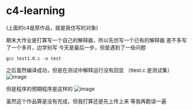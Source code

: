 # c4-learning

(上面的c4是原作品，就是我仿写的对象)

期末大作业是打算写一个自己的解释器，所以先仿写一个已有的解释器
差不多写了一个多月，边学别写
今天是最后一步，但是遇到了一些问题
```
gcc test1.0.c -o test
```
之后虽然编译成功，但是在测试中解释运行没有回显
（ttest.c 是测试集）
![image](https://github.com/user-attachments/assets/63c11e23-9c95-4a8d-b663-940af4794585)

但是程序的预期程序是这样的
![image](https://github.com/user-attachments/assets/c20a496f-9047-4561-ba1a-f46846e00958)

虽然这个作品算是没有完成，但我打算还是先上传上来
等我再勘误一遍
